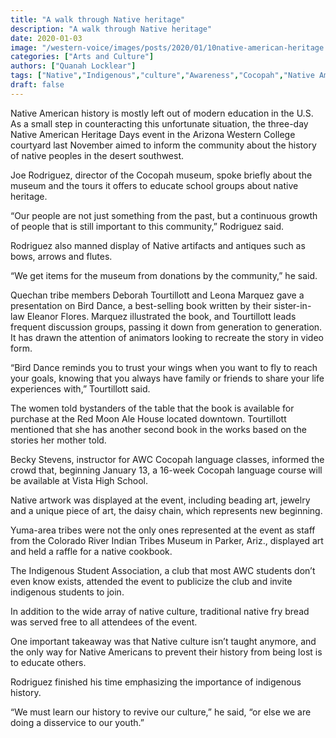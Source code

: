 ```yaml
---
title: "A walk through Native heritage"
description: "A walk through Native heritage"
date: 2020-01-03
image: "/western-voice/images/posts/2020/01/10native-american-heritage.jpg"
categories: ["Arts and Culture"]
authors: ["Quanah Locklear"]
tags: ["Native","Indigenous","culture","Awareness","Cocopah","Native American"]
draft: false
---
```

Native American history is mostly left out of modern education in the U.S. As a small step in counteracting this unfortunate situation, the three-day Native American Heritage Days event in the Arizona Western College courtyard last November aimed to inform the community about the history of native peoples in the desert southwest.

Joe Rodriguez, director of the Cocopah museum, spoke briefly about the museum and the tours it offers to educate school groups about native heritage.

“Our people are not just something from the past, but a continuous growth of people that is still important to this community,” Rodriguez said.

Rodriguez also manned display of Native artifacts and antiques such as bows, arrows and flutes.

“We get items for the museum from donations by the community,” he said.

Quechan tribe members Deborah Tourtillott and Leona Marquez gave a presentation on Bird Dance, a best-selling book written by their sister-in-law Eleanor Flores. Marquez illustrated the book, and Tourtillott leads frequent discussion groups, passing it down from generation to generation. It has drawn the attention of animators looking to recreate the story in video form.

“Bird Dance reminds you to trust your wings when you want to fly to reach your goals, knowing that you always have family or friends to share your life experiences with,” Tourtillott said.

The women told bystanders of the table that the book is available for purchase at the Red Moon Ale House located downtown. Tourtillott mentioned that she has another second book in the works based on the stories her mother told.

Becky Stevens, instructor for AWC Cocopah language classes, informed the crowd that, beginning January 13, a 16-week Cocopah language course will be available at Vista High School.

Native artwork was displayed at the event, including beading art, jewelry and a unique piece of art, the daisy chain, which represents new beginning.

Yuma-area tribes were not the only ones represented at the event as staff from the Colorado River Indian Tribes Museum in Parker, Ariz., displayed art and held a raffle for a native cookbook.

The Indigenous Student Association, a club that most AWC students don’t even know exists, attended the event to publicize the club and invite indigenous students to join.

In addition to the wide array of native culture, traditional native fry bread was served free to all attendees of the event.

One important takeaway was that Native culture isn’t taught anymore, and the only way for Native Americans to prevent their history from being lost is to educate others.

Rodriguez finished his time emphasizing the importance of indigenous history.

“We must learn our history to revive our culture,” he said, “or else we are doing a disservice to our youth.”